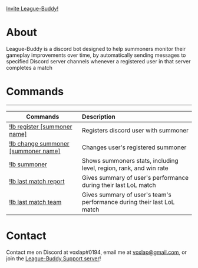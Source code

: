 


[Invite League-Buddy!](https://discordapp.com/api/oauth2/authorize?client_id=419157772421300235&permissions=384000&scope=bot)

# About
League-Buddy is a discord bot designed to help summoners monitor their gameplay improvements over time, by automatically sending messages to specified Discord server channels whenever a registered user in that server completes a match
# Commands
---
 **Commands**                | **Description**                                                      
---|:---
[!lb register [summoner name]](https://raw.githubusercontent.com/voxlap/League-Discord-Buddy/master/register.png)|Registers discord user with summoner
[!lb change summoner [summoner name]](https://raw.githubusercontent.com/voxlap/League-Discord-Buddy/master/change.png)|Changes user's registered summoner
[!lb summoner](https://raw.githubusercontent.com/voxlap/League-Discord-Buddy/master/summoner.png)|Shows summoners stats, including level, region, rank, and win rate||
[!lb last match report](https://raw.githubusercontent.com/voxlap/League-Discord-Buddy/master/report.png)|Gives summary of user's performance during their last LoL match       
[!lb last match team](https://raw.githubusercontent.com/voxlap/League-Discord-Buddy/master/team.png) |Gives summary of user's team's performance during their last LoL match

# Contact
Contact me on Discord at voxlap#0194, email me at voxlap@gmail.com, or join the [League-Buddy Support server](https://discord.gg/hgqmWPY)!
